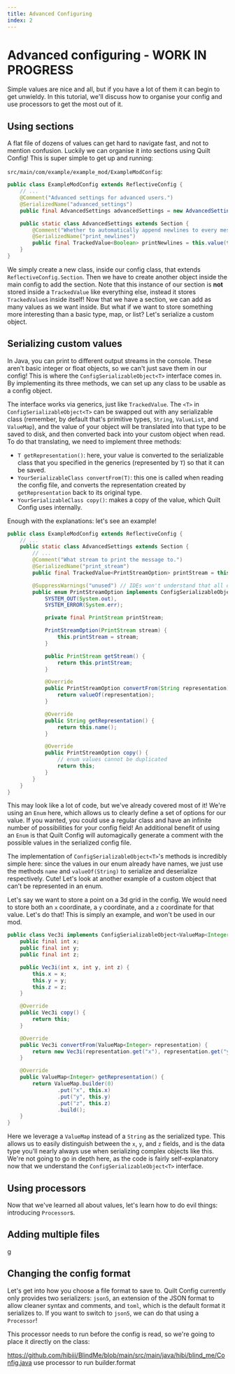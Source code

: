 ```yaml
---
title: Advanced Configuring
index: 2
---
```


# Advanced configuring - WORK IN PROGRESS

Simple values are nice and all, but if you have a lot of them it can begin to get unwieldy. In this tutorial, we'll discuss how to organise your config and use processors to get the most out of it.

## Using sections

A flat file of dozens of values can get hard to navigate fast, and not to mention confusion. Luckily we can organise it into sections using Quilt Config! This is super simple to get up and running:

`src/main/com/example/example_mod/ExampleModConfig`:

```java
public class ExampleModConfig extends ReflectiveConfig {
	// ...
    @Comment("Advanced settings for advanced users.")
    @SerializedName("advanced_settings")
	public final AdvancedSettings advancedSettings = new AdvancedSettings();

	public static class AdvancedSettings extends Section {
		@Comment("Whether to automatically append newlines to every message printed.")
		@SerializedName("print_newlines")
		public final TrackedValue<Boolean> printNewlines = this.value(true);
	}
}
```

We simply create a new class, inside our config class, that extends `ReflectiveConfig.Section`. Then we have to create another object inside the main config to add the section. Note that this instance of our section is **not** stored inside a `TrackedValue` like everything else, instead it stores `TrackedValue`s inside itself! Now that we have a section, we can add as many values as we want inside. But what if we want to store something more interesting than a basic type, map, or list? Let's serialize a custom object.

## Serializing custom values

In Java, you can print to different output streams in the console. These aren't basic integer or float objects, so we can't just save them in our config! This is where the `ConfigSerializableObject<T>` interface comes in. By implementing its three methods, we can set up any class to be usable as a config object.

The interface works via generics, just like `TrackedValue`. The `<T>` in `ConfigSerializableObject<T>` can be swapped out with any serializable class (remember, by default that's primitive types, `String`, `ValueList`, and `ValueMap`), and the value of your object will be translated into that type to be saved to disk, and then converted back into your custom object when read. To do that translating, we need to implement three methods:
- `T getRepresentation()`: here, your value is converted to the serializable class that you specified in the generics (represented by `T`) so that it can be saved.
- `YourSerializableClass convertFrom(T)`: this one is called when reading the config file, and converts the representation created by `getRepresentation` back to its original type.
- `YourSerializableClass copy()`: makes a copy of the value, which Quilt Config uses internally.

Enough with the explanations: let's see an example!

```java
public class ExampleModConfig extends ReflectiveConfig {
	// ...
	public static class AdvancedSettings extends Section {
		// ...
		@Comment("What stream to print the message to.")
		@SerializedName("print_stream")
		public final TrackedValue<PrintStreamOption> printStream = this.value(PrintStreamOption.SYSTEM_OUT);

		@SuppressWarnings("unused") // IDEs won't understand that all options in this enum can be used via the config
		public enum PrintStreamOption implements ConfigSerializableObject<String> {
			SYSTEM_OUT(System.out),
			SYSTEM_ERROR(System.err);

			private final PrintStream printStream;

			PrintStreamOption(PrintStream stream) {
				this.printStream = stream;
			}

			public PrintStream getStream() {
				return this.printStream;
			}

			@Override
			public PrintStreamOption convertFrom(String representation) {
				return valueOf(representation);
			}

			@Override
			public String getRepresentation() {
				return this.name();
			}

			@Override
			public PrintStreamOption copy() {
				// enum values cannot be duplicated
				return this;
			}
		}
	}
}
```

This may look like a lot of code, but we've already covered most of it! We're using an `Enum` here, which allows us to clearly define a set of options for our value. If you wanted, you could use a regular class and have an infinite number of possibilities for your config field! An additional benefit of using an `Enum` is that Quilt Config will automagically generate a comment with the possible values in the serialized config file.

The implementation of `ConfigSerializableObject<T>`'s methods is incredibly simple here: since the values in our enum already have names, we just use the methods `name` and `valueOf(String)` to serialize and deserialize respectively. Cute! Let's look at another example of a custom object that can't be represented in an enum.

Let's say we want to store a point on a 3d grid in the config. We would need to store both an `x` coordinate, a `y` coordinate, and a `z` coordinate for that value. Let's do that! This is simply an example, and won't be used in our mod.

```java
public class Vec3i implements ConfigSerializableObject<ValueMap<Integer>> {
	public final int x;
	public final int y;
	public final int z;

	public Vec3i(int x, int y, int z) {
		this.x = x;
		this.y = y;
		this.z = z;
	}

	@Override
	public Vec3i copy() {
		return this;
	}

	@Override
	public Vec3i convertFrom(ValueMap<Integer> representation) {
		return new Vec3i(representation.get("x"), representation.get("y"), representation.get("z"));
	}

	@Override
	public ValueMap<Integer> getRepresentation() {
		return ValueMap.builder(0)
				.put("x", this.x)
				.put("y", this.y)
				.put("z", this.z)
				.build();
	}
}
```

Here we leverage a `ValueMap` instead of a `String` as the serialized type. This allows us to easily distinguish between the `x`, `y`, and `z` fields, and is the data type you'll nearly always use when serializing complex objects like this. We're not going to go in depth here, as the code is fairly self-explanatory now that we understand the `ConfigSerializableObject<T>` interface.

## Using processors

Now that we've learned all about values, let's learn how to do evil things: introducing `Processor`s.

## Adding multiple files

g

## Changing the config format

Let's get into how you choose a file format to save to. Quilt Config currently only provides two serializers: `json5`, an extension of the JSON format to allow cleaner syntax and comments, and `toml`, which is the default format it serializes to. If you want to switch to `json5`, we can do that using a `Processor`!

This processor needs to run before the config is read, so we're going to place it directly on the class:

https://github.com/hibiii/BlindMe/blob/main/src/main/java/hibi/blind_me/Config.java use processor to run builder.format
